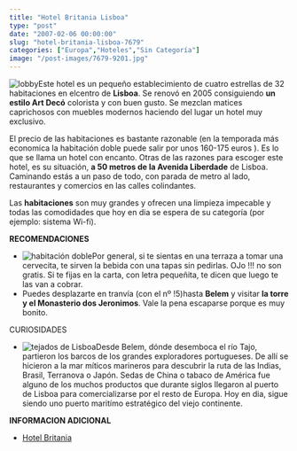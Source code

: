 ```yaml
---
title: "Hotel Britania Lisboa"
type: "post"
date: "2007-02-06 00:00:00"
slug: "hotel-britania-lisboa-7679"
categories: ["Europa","Hoteles","Sin Categoría"]
image: "/post-images/7679-9201.jpg"
---
```


![lobby](/post-images/7679-9201.jpg "lobby")Este hotel es un pequeño establecimiento de cuatro estrellas de 32 habitaciones en elcentro de **Lisboa**. Se renovó en 2005 consiguiendo **un estilo Art Decó** colorista y con buen gusto. Se mezclan matices caprichosos con muebles modernos haciendo del lugar un hotel muy exclusivo.

El precio de las habitaciones es bastante razonable (en la temporada más economica la habitación doble puede salir por unos 160-175 euros ). Es lo que se llama un hotel con encanto. Otras de las razones para escoger este hotel, es su situación, **a 50 metros de la Avenida Liberdade** de Lisboa. Caminando estás a un paso de todo, con parada de metro al lado, restaurantes y comercios en las calles colindantes.

Las **habitaciones** son muy grandes y ofrecen una limpieza impecable y todas las comodidades que hoy en dia se espera de su categoría (por ejemplo: sistema Wi-fi).

**RECOMENDACIONES**

- ![habitación doble](/post-images/7679-9200.jpg "habitación doble")Por general, si te sientas en una terraza a tomar una cervecita, te sirven la bebida con una tapas sin pedirlas. OJo !!! no son gratis. Si te fijas en la carta, con letra pequeñita, te dicen que luego te las van a cobrar.
- Puedes desplazarte en tranvía (con el nº !5)hasta **Belem** y visitar **la torre y el Monasterio dos Jeronimos**. Vale la pena escaparse porque es muy bonito.

  
CURIOSIDADES

- ![tejados de Lisboa](/post-images/7679-9202.jpg "tejados de Lisboa")Desde Belem, dónde desemboca el río Tajo, partieron los barcos de los grandes exploradores portugueses. De allí se hicieron a la mar míticos marineros para descubrir la ruta de las Indias, Brasil, Terranova o Japón. Sedas de China o tabaco de América fue alguno de los muchos productos que durante siglos llegaron al puerto de Lisboa para comercializarse por el resto de Europa. Hoy en dia, sigue siendo uno puerto maritímo estratégico del viejo continente.

**INFORMACION ADICIONAL**

- [Hotel Britania](http://www.heritage.pt/es/hotelbritania.htm)